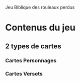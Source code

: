 Jeu Biblique des rouleaux perdus

# Contenus du jeu

## 2 types de cartes

### Cartes Personnages

### Cartes Versets
